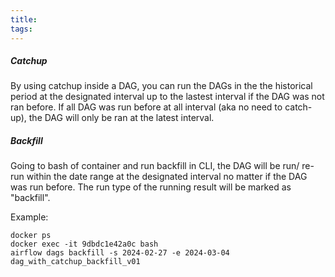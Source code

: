 ```yaml
---
title: 
tags:
---
```


##### Catchup
By using catchup inside a DAG, you can run the DAGs in the the historical period at the designated interval up to the lastest interval if the DAG was not ran before. If all DAG was run before at all interval (aka no need to catch-up), the DAG will only be ran at the latest interval. 

##### Backfill
Going to bash of container and run backfill in CLI, the DAG will be run/ re-run within the date range at the designated interval no matter if the DAG was run before. The run type of the running result will be marked as "backfill".

Example:
```
docker ps
docker exec -it 9dbdc1e42a0c bash
airflow dags backfill -s 2024-02-27 -e 2024-03-04 dag_with_catchup_backfill_v01
```
